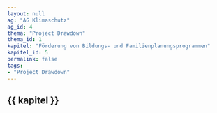 ```yaml
---
layout: null
ag: "AG Klimaschutz"
ag_id: 4
thema: "Project Drawdown"
thema_id: 1
kapitel: "Förderung von Bildungs- und Familienplanungsprogrammen"
kapitel_id: 5
permalink: false
tags:
- "Project Drawdown"
---
```


## {{ kapitel }}
